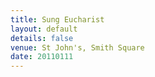 ```yaml
---
title: Sung Eucharist
layout: default
details: false
venue: St John's, Smith Square
date: 20110111
---
```

